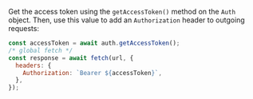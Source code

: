 Get the access token using the `getAccessToken()` method on the `Auth` object. Then, use this value to add an `Authorization` header to outgoing requests:

```javascript
const accessToken = await auth.getAccessToken();
/* global fetch */
const response = await fetch(url, {
  headers: {
    Authorization: `Bearer ${accessToken}`,
  },
});
```